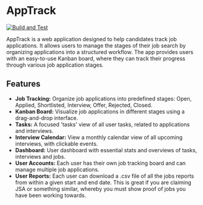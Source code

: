 # AppTrack

[![Build and Test](https://github.com/charliemarshall1996/apptrack/actions/workflows/build-and-test.yml/badge.svg?event=push)](https://github.com/charliemarshall1996/apptrack/actions/workflows/build-and-test.yml)

AppTrack is a web application designed to help candidates track job applications. It allows users to manage the stages of their job search by organizing applications into a structured workflow. The app provides users with an easy-to-use Kanban board, where they can track their progress through various job application stages.

## Features

- **Job Tracking:** Organize job applications into predefined stages: Open, Applied, Shortlisted, Interview, Offer, Rejected, Closed.
- **Kanban Board:** Visualize job applications in different stages using a drag-and-drop interface.
- **Tasks:** A focused 'tasks' view of all user tasks, related to applications and interviews.
- **Interview Calendar:** View a monthly calendar view of all upcoming interviews, with clickable events.
- **Dashboard:** User dashboard with essential stats and overviews of tasks, interviews and jobs.
- **User Accounts:** Each user has their own job tracking board and can manage multiple job applications.
- **User Reports:** Each user can download a .csv file of all the jobs reports from within a given start and end date. This is great if you are claiming JSA or something similar, whereby you must show proof of jobs you have been working towards.
